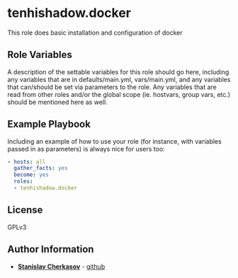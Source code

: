 tenhishadow.docker
=========

This role does basic installation and configuration of docker


Role Variables
--------------

A description of the settable variables for this role should go here, including any variables that are in defaults/main.yml, vars/main.yml, and any variables that can/should be set via parameters to the role. Any variables that are read from other roles and/or the global scope (ie. hostvars, group vars, etc.) should be mentioned here as well.

Example Playbook
----------------

Including an example of how to use your role (for instance, with variables passed in as parameters) is always nice for users too:

```yaml
- hosts: all
  gather_facts: yes
  become: yes
  roles:
  - tenhishadow.docker

```
License
-------

GPLv3

Author Information
------------------
* **[Stanislav Cherkasov](mailto:adm@tenhi.ru)** - [github](https://github.com/tenhishadow)